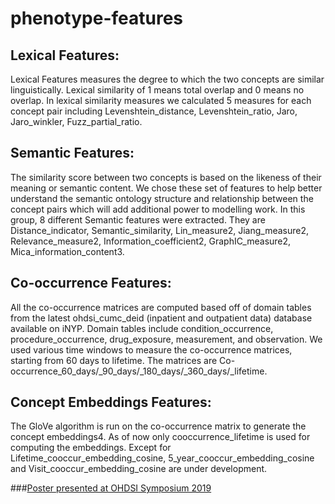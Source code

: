 # phenotype-features

## Lexical Features:  
Lexical Features measures the degree to which the two concepts are similar linguistically. Lexical similarity of 1 means total overlap and 0 means no overlap. In lexical similarity measures we calculated 5 measures for each concept pair including Levenshtein_distance, Levenshtein_ratio, Jaro, Jaro_winkler, Fuzz_partial_ratio.
## Semantic Features:
The similarity score between two concepts is based on the likeness of their meaning or semantic content. We chose these set of features to help better understand the semantic ontology structure and relationship between the concept pairs which will add additional power to modelling work. In this group, 8 different Semantic features were extracted. They are Distance_indicator, Semantic_similarity, Lin_measure2, Jiang_measure2, Relevance_measure2, Information_coefficient2, GraphIC_measure2, Mica_information_content3.
## Co-occurrence Features:
All the co-occurrence matrices are computed based off of domain tables from the latest ohdsi_cumc_deid (inpatient and outpatient data) database available on iNYP. Domain tables include condition_occurrence, procedure_occurrence, drug_exposure, measurement, and observation. We used various time windows to measure the co-occurrence matrices, starting from 60 days to lifetime. The matrices are Co-occurrence_60_days/_90_days/_180_days/_360_days/_lifetime.
## Concept Embeddings Features:
The GloVe algorithm is run on the co-occurrence matrix to generate the concept embeddings4. As of now only cooccurrence_lifetime is used for computing the embeddings. Except for Lifetime_cooccur_embedding_cosine, 5_year_cooccur_embedding_cosine and Visit_cooccur_embedding_cosine are under development.

###[Poster presented at OHDSI Symposium 2019](OHDSI2019_poster.pdf)
